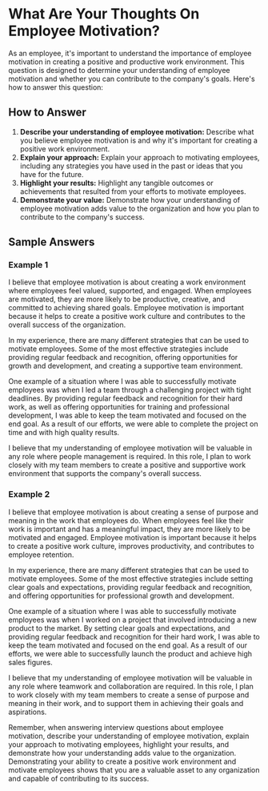 What Are Your Thoughts On Employee Motivation?
===================================================================

As an employee, it's important to understand the importance of employee motivation in creating a positive and productive work environment. This question is designed to determine your understanding of employee motivation and whether you can contribute to the company's goals. Here's how to answer this question:

How to Answer
-------------

1. **Describe your understanding of employee motivation:** Describe what you believe employee motivation is and why it's important for creating a positive work environment.
2. **Explain your approach:** Explain your approach to motivating employees, including any strategies you have used in the past or ideas that you have for the future.
3. **Highlight your results:** Highlight any tangible outcomes or achievements that resulted from your efforts to motivate employees.
4. **Demonstrate your value:** Demonstrate how your understanding of employee motivation adds value to the organization and how you plan to contribute to the company's success.

Sample Answers
--------------

### Example 1

I believe that employee motivation is about creating a work environment where employees feel valued, supported, and engaged. When employees are motivated, they are more likely to be productive, creative, and committed to achieving shared goals. Employee motivation is important because it helps to create a positive work culture and contributes to the overall success of the organization.

In my experience, there are many different strategies that can be used to motivate employees. Some of the most effective strategies include providing regular feedback and recognition, offering opportunities for growth and development, and creating a supportive team environment.

One example of a situation where I was able to successfully motivate employees was when I led a team through a challenging project with tight deadlines. By providing regular feedback and recognition for their hard work, as well as offering opportunities for training and professional development, I was able to keep the team motivated and focused on the end goal. As a result of our efforts, we were able to complete the project on time and with high quality results.

I believe that my understanding of employee motivation will be valuable in any role where people management is required. In this role, I plan to work closely with my team members to create a positive and supportive work environment that supports the company's overall success.

### Example 2

I believe that employee motivation is about creating a sense of purpose and meaning in the work that employees do. When employees feel like their work is important and has a meaningful impact, they are more likely to be motivated and engaged. Employee motivation is important because it helps to create a positive work culture, improves productivity, and contributes to employee retention.

In my experience, there are many different strategies that can be used to motivate employees. Some of the most effective strategies include setting clear goals and expectations, providing regular feedback and recognition, and offering opportunities for professional growth and development.

One example of a situation where I was able to successfully motivate employees was when I worked on a project that involved introducing a new product to the market. By setting clear goals and expectations, and providing regular feedback and recognition for their hard work, I was able to keep the team motivated and focused on the end goal. As a result of our efforts, we were able to successfully launch the product and achieve high sales figures.

I believe that my understanding of employee motivation will be valuable in any role where teamwork and collaboration are required. In this role, I plan to work closely with my team members to create a sense of purpose and meaning in their work, and to support them in achieving their goals and aspirations.

Remember, when answering interview questions about employee motivation, describe your understanding of employee motivation, explain your approach to motivating employees, highlight your results, and demonstrate how your understanding adds value to the organization. Demonstrating your ability to create a positive work environment and motivate employees shows that you are a valuable asset to any organization and capable of contributing to its success.
